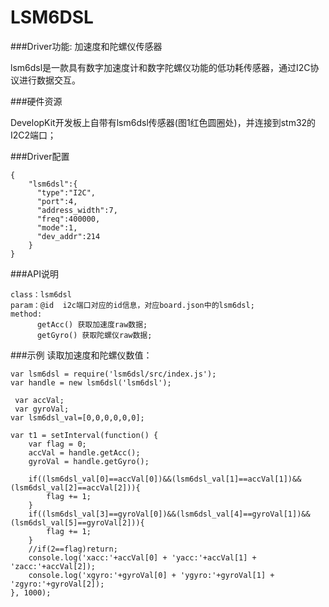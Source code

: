 # LSM6DSL

###Driver功能: 加速度和陀螺仪传感器

lsm6dsl是一款具有数字加速度计和数字陀螺仪功能的低功耗传感器，通过I2C协议进行数据交互。

###硬件资源

DevelopKit开发板上自带有lsm6dsl传感器(图1红色圆圈处)，并连接到stm32的I2C2端口；


###Driver配置
```
{
    "lsm6dsl":{
      "type":"I2C",
      "port":4,
      "address_width":7,
      "freq":400000,
      "mode":1,
      "dev_addr":214
    }
}

```

###API说明
```
class：lsm6dsl
param：@id  i2c端口对应的id信息，对应board.json中的lsm6dsl;
method:
      getAcc() 获取加速度raw数据;
      getGyro() 获取陀螺仪raw数据;

```



###示例
读取加速度和陀螺仪数值：

```
var lsm6dsl = require('lsm6dsl/src/index.js');
var handle = new lsm6dsl('lsm6dsl');

 var accVal;
 var gyroVal;
var lsm6dsl_val=[0,0,0,0,0,0];

var t1 = setInterval(function() {
    var flag = 0;
    accVal = handle.getAcc();
    gyroVal = handle.getGyro();

    if((lsm6dsl_val[0]==accVal[0])&&(lsm6dsl_val[1]==accVal[1])&&(lsm6dsl_val[2]==accVal[2])){
        flag += 1;   
    }
    if((lsm6dsl_val[3]==gyroVal[0])&&(lsm6dsl_val[4]==gyroVal[1])&&(lsm6dsl_val[5]==gyroVal[2])){
        flag += 1;   
    }
    //if(2==flag)return;
    console.log('xacc:'+accVal[0] + 'yacc:'+accVal[1] + 'zacc:'+accVal[2]);
    console.log('xgyro:'+gyroVal[0] + 'ygyro:'+gyroVal[1] + 'zgyro:'+gyroVal[2]);
}, 1000);

```


